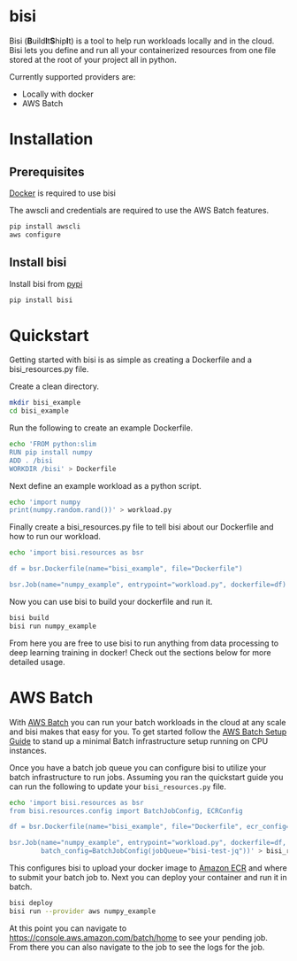 # bisi

Bisi (**B**uild**I**t**S**hip**I**t) is a tool to help run workloads locally and in the cloud. 
Bisi lets you define and run all your containerized resources from one file stored at the root of your project all in python.

Currently supported providers are:
 - Locally with docker
 - AWS Batch
 
# Installation

## Prerequisites 
[Docker](https://docs.docker.com/get-docker/) is required to use bisi

The awscli and credentials are required to use the AWS Batch features.

```bash
pip install awscli
aws configure
```

## Install bisi

Install bisi from [pypi](https://pypi.org/project/bisi/)

```bash
pip install bisi
```

# Quickstart

Getting started with bisi is as simple as creating a Dockerfile and a bisi_resources.py file. 

Create a clean directory.

```bash
mkdir bisi_example
cd bisi_example
```

Run the following to create an example Dockerfile.

```bash
echo 'FROM python:slim
RUN pip install numpy
ADD . /bisi
WORKDIR /bisi' > Dockerfile
```

Next define an example workload as a python script.

```bash
echo 'import numpy
print(numpy.random.rand())' > workload.py
```

Finally create a bisi_resources.py file to tell bisi about our Dockerfile and how to run our workload.

```bash
echo 'import bisi.resources as bsr

df = bsr.Dockerfile(name="bisi_example", file="Dockerfile")

bsr.Job(name="numpy_example", entrypoint="workload.py", dockerfile=df)' > bisi_resources.py
```

Now you can use bisi to build your dockerfile and run it.

```bash
bisi build
bisi run numpy_example
```

From here you are free to use bisi to run anything from data processing to deep learning training in docker!
Check out the sections below for more detailed usage.

# AWS Batch

With [AWS Batch](https://aws.amazon.com/batch/) you can run your batch workloads in the cloud at any scale and bisi makes that easy for you.
To get started follow the [AWS Batch Setup Guide](docs/aws_batch_setup.md) to stand up a minimal Batch infrastructure setup running on CPU instances.

Once you have a batch job queue you can configure bisi to utilize your batch infrastructure to run jobs. 
Assuming you ran the quickstart guide you can run the following to update your `bisi_resources.py` file.

```bash
echo 'import bisi.resources as bsr
from bisi.resources.config import BatchJobConfig, ECRConfig

df = bsr.Dockerfile(name="bisi_example", file="Dockerfile", ecr_config=ECRConfig("bisi_example"))

bsr.Job(name="numpy_example", entrypoint="workload.py", dockerfile=df, 
        batch_config=BatchJobConfig(jobQueue="bisi-test-jq"))' > bisi_resources.py
```

This configures bisi to upload your docker image to [Amazon ECR](https://aws.amazon.com/ecr/) and where to submit your batch job to.
Next you can deploy your container and run it in batch.

```bash
bisi deploy
bisi run --provider aws numpy_example
```

At this point you can navigate to https://console.aws.amazon.com/batch/home to see your pending job. 
From there you can also navigate to the job to see the logs for the job.